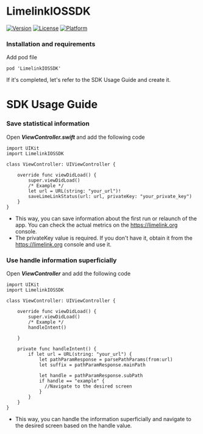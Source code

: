 # LimelinkIOSSDK


[![Version](https://img.shields.io/cocoapods/v/LimelinkIOSSDK.svg?style=flat)](https://cocoapods.org/pods/LimelinkIOSSDK)
[![License](https://img.shields.io/cocoapods/l/LimelinkIOSSDK.svg?style=flat)](https://cocoapods.org/pods/LimelinkIOSSDK)
[![Platform](https://img.shields.io/cocoapods/p/LimelinkIOSSDK.svg?style=flat)](https://cocoapods.org/pods/LimelinkIOSSDK)

### Installation and requirements
Add pod file
```
pod 'LimelinkIOSSDK'
```

If it's completed, let's refer to the SDK Usage Guide and create it.


# SDK Usage Guide
### Save statistical information
Open ***ViewController.swift*** and add the following code
```
import UIKit
import LimelinkIOSSDK

class ViewController: UIViewController {

    override func viewDidLoad() {
        super.viewDidLoad()
        /* Example */
        let url = URL(string: "your_url")!
        saveLimeLinkStatus(url: url, privateKey: "your_private_key")
    }
}
```
- This way, you can save information about the first run or relaunch of the app. You can check the actual metrics on the https://limelink.org console.
- The privateKey value is required. If you don't have it, obtain it from the https://limelink.org console and use it.

### Use handle information superficially
Open ***ViewController*** and add the following code

```
import UIKit
import LimelinkIOSSDK

class ViewController: UIViewController {

    override func viewDidLoad() {
        super.viewDidLoad()
        /* Example */
        handleIntent()

    }
    
    private func handleIntent() {
        if let url = URL(string: "your_url") {
            let pathParamResponse = parsePathParams(from:url)
            let suffix = pathParamResponse.mainPath

            let handle = pathParamResponse.subPath
            if handle == "example" {
              //Navigate to the desired screen
            }
        }
    }
}
```


- This way, you can handle the information superficially and navigate to the desired screen based on the handle value.
